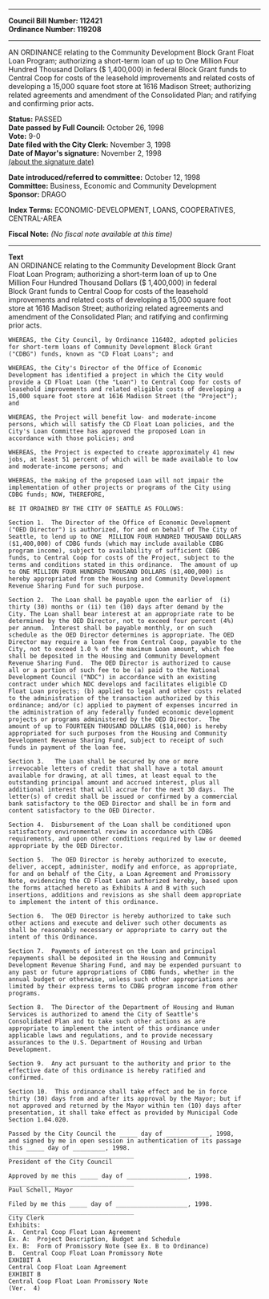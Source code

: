* * * * *  
  
**Council Bill Number: [](#h0)[](#h2)112421**   
**Ordinance Number: 119208**  
  
* * * * *  
  
AN ORDINANCE relating to the Community Development Block Grant Float Loan Program; authorizing a short-term loan of up to One Million Four Hundred Thousand Dollars ($ 1,400,000) in federal Block Grant funds to Central Coop for costs of the leasehold improvements and related costs of developing a 15,000 square foot store at 1616 Madison Street; authorizing related agreements and amendment of the Consolidated Plan; and ratifying and confirming prior acts.  
  
**Status:** PASSED   
**Date passed by Full Council:** October 26, 1998   
**Vote:** 9-0   
**Date filed with the City Clerk:** November 3, 1998   
**Date of Mayor's signature:** November 2, 1998   
[(about the signature date)](/~public/approvaldate.htm)   
  
  
**Date introduced/referred to committee:** October 12, 1998   
**Committee:** Business, Economic and Community Development   
**Sponsor:** DRAGO   
  
**Index Terms:** ECONOMIC-DEVELOPMENT, LOANS, COOPERATIVES, CENTRAL-AREA  
  
**Fiscal Note:** *(No fiscal note available at this time)*  
  
* * * * *  
  
**Text**  
    AN ORDINANCE relating to the Community Development Block Grant  
    Float Loan Program; authorizing a short-term loan of up to One  
    Million Four Hundred Thousand Dollars ($ 1,400,000) in federal  
    Block Grant funds to Central Coop for costs of the leasehold  
    improvements and related costs of developing a 15,000 square foot  
    store at 1616 Madison Street; authorizing related agreements and  
    amendment of the Consolidated Plan; and ratifying and confirming  
    prior acts.  
  
    WHEREAS, the City Council, by Ordinance 116402, adopted policies  
    for short-term loans of Community Development Block Grant  
    ("CDBG") funds, known as "CD Float Loans"; and  
  
    WHEREAS, the City's Director of the Office of Economic  
    Development has identified a project in which the City would  
    provide a CD Float Loan (the "Loan") to Central Coop for costs of  
    leasehold improvements and related eligible costs of developing a  
    15,000 square foot store at 1616 Madison Street (the "Project");  
    and  
  
    WHEREAS, the Project will benefit low- and moderate-income  
    persons, which will satisfy the CD Float Loan policies, and the  
    City's Loan Committee has approved the proposed Loan in  
    accordance with those policies; and  
  
    WHEREAS, the Project is expected to create approximately 41 new  
    jobs, at least 51 percent of which will be made available to low  
    and moderate-income persons; and  
  
    WHEREAS, the making of the proposed Loan will not impair the  
    implementation of other projects or programs of the City using  
    CDBG funds; NOW, THEREFORE,  
  
    BE IT ORDAINED BY THE CITY OF SEATTLE AS FOLLOWS:  
  
    Section 1.  The Director of the Office of Economic Development  
    ("OED Director") is authorized, for and on behalf of The City of  
    Seattle, to lend up to ONE  MILLION FOUR HUNDRED THOUSAND DOLLARS  
    ($1,400,000) of CDBG funds (which may include available CDBG  
    program income), subject to availability of sufficient CDBG  
    funds, to Central Coop for costs of the Project, subject to the  
    terms and conditions stated in this ordinance.  The amount of up  
    to ONE MILLION FOUR HUNDRED THOUSAND DOLLARS ($1,400,000) is  
    hereby appropriated from the Housing and Community Development  
    Revenue Sharing Fund for such purpose.  
  
    Section 2.  The Loan shall be payable upon the earlier of  (i)  
    thirty (30) months or (ii) ten (10) days after demand by the  
    City. The Loan shall bear interest at an appropriate rate to be  
    determined by the OED Director, not to exceed four percent (4%)  
    per annum.  Interest shall be payable monthly, or on such  
    schedule as the OED Director determines is appropriate. The OED  
    Director may require a loan fee from Central Coop, payable to the  
    City, not to exceed 1.0 % of the maximum Loan amount, which fee  
    shall be deposited in the Housing and Community Development  
    Revenue Sharing Fund.  The OED Director is authorized to cause  
    all or a portion of such fee to be (a) paid to the National  
    Development Council ("NDC") in accordance with an existing  
    contract under which NDC develops and facilitates eligible CD  
    Float Loan projects; (b) applied to legal and other costs related  
    to the administration of the transaction authorized by this  
    ordinance; and/or (c) applied to payment of expenses incurred in  
    the administration of any federally funded economic development  
    projects or programs administered by the OED Director.  The  
    amount of up to FOURTEEN THOUSAND DOLLARS ($14,000) is hereby  
    appropriated for such purposes from the Housing and Community  
    Development Revenue Sharing Fund, subject to receipt of such  
    funds in payment of the loan fee.  
  
    Section 3.   The Loan shall be secured by one or more  
    irrevocable letters of credit that shall have a total amount  
    available for drawing, at all times, at least equal to the  
    outstanding principal amount and accrued interest, plus all  
    additional interest that will accrue for the next 30 days.  The  
    letter(s) of credit shall be issued or confirmed by a commercial  
    bank satisfactory to the OED Director and shall be in form and  
    content satisfactory to the OED Director.  
  
    Section 4.  Disbursement of the Loan shall be conditioned upon  
    satisfactory environmental review in accordance with CDBG  
    requirements, and upon other conditions required by law or deemed  
    appropriate by the OED Director.  
  
    Section 5.  The OED Director is hereby authorized to execute,  
    deliver, accept, administer, modify and enforce, as appropriate,  
    for and on behalf of the City, a Loan Agreement and Promissory  
    Note, evidencing the CD Float Loan authorized hereby, based upon  
    the forms attached hereto as Exhibits A and B with such  
    insertions, additions and revisions as she shall deem appropriate  
    to implement the intent of this ordinance.  
  
    Section 6.  The OED Director is hereby authorized to take such  
    other actions and execute and deliver such other documents as  
    shall be reasonably necessary or appropriate to carry out the  
    intent of this Ordinance.  
  
    Section 7.  Payments of interest on the Loan and principal  
    repayments shall be deposited in the Housing and Community  
    Development Revenue Sharing Fund, and may be expended pursuant to  
    any past or future appropriations of CDBG funds, whether in the  
    annual budget or otherwise, unless such other appropriations are  
    limited by their express terms to CDBG program income from other  
    programs.  
  
    Section 8.  The Director of the Department of Housing and Human  
    Services is authorized to amend the City of Seattle's  
    Consolidated Plan and to take such other actions as are  
    appropriate to implement the intent of this ordinance under  
    applicable laws and regulations, and to provide necessary  
    assurances to the U.S. Department of Housing and Urban  
    Development.  
  
    Section 9.  Any act pursuant to the authority and prior to the  
    effective date of this ordinance is hereby ratified and  
    confirmed.  
  
    Section 10.  This ordinance shall take effect and be in force  
    thirty (30) days from and after its approval by the Mayor; but if  
    not approved and returned by the Mayor within ten (10) days after  
    presentation, it shall take effect as provided by Municipal Code  
    Section 1.04.020.  
  
    Passed by the City Council the _____ day of ____________, 1998,  
    and signed by me in open session in authentication of its passage  
    this _____ day of _________, 1998.  
    ___________________________________  
    President of the City Council  
  
    Approved by me this _____ day of _________________, 1998.  
    ___________________________________  
    Paul Schell, Mayor  
  
    Filed by me this _____ day of ____________________, 1998.  
    ___________________________________  
    City Clerk  
    Exhibits:  
    A.  Central Coop Float Loan Agreement  
    Ex. A:  Project Description, Budget and Schedule  
    Ex. B:  Form of Promissory Note (see Ex. B to Ordinance)  
    B.  Central Coop Float Loan Promissory Note  
    EXHIBIT A  
    Central Coop Float Loan Agreement  
    EXHIBIT B  
    Central Coop Float Loan Promissory Note  
    (Ver.  4)  
